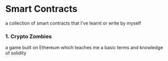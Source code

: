 # Smart Contracts
a collection of smart contracts that I've learnt or write by myself

### 1. Crypto Zombies
a game built on Ethereum which teaches me a basic terms and knowledge of solidity 
